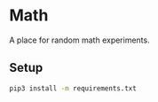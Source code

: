 # Math

A place for random math experiments.

## Setup

```bash
pip3 install -m requirements.txt
```
